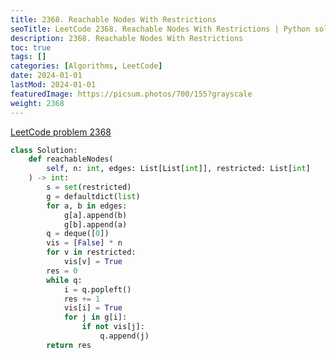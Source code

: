 ```yaml
---
title: 2368. Reachable Nodes With Restrictions
seoTitle: LeetCode 2368. Reachable Nodes With Restrictions | Python solution and explanation
description: 2368. Reachable Nodes With Restrictions
toc: true
tags: []
categories: [Algorithms, LeetCode]
date: 2024-01-01
lastMod: 2024-01-01
featuredImage: https://picsum.photos/700/155?grayscale
weight: 2368
---
```


[LeetCode problem 2368](https://leetcode.com/problems/reachable-nodes-with-restrictions/)

```python
class Solution:
    def reachableNodes(
        self, n: int, edges: List[List[int]], restricted: List[int]
    ) -> int:
        s = set(restricted)
        g = defaultdict(list)
        for a, b in edges:
            g[a].append(b)
            g[b].append(a)
        q = deque([0])
        vis = [False] * n
        for v in restricted:
            vis[v] = True
        res = 0
        while q:
            i = q.popleft()
            res += 1
            vis[i] = True
            for j in g[i]:
                if not vis[j]:
                    q.append(j)
        return res

```